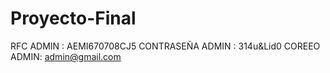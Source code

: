# Proyecto-Final

RFC ADMIN : AEMI670708CJ5
CONTRASEÑA ADMIN : 314u&Lid0
COREEO ADMIN: admin@gmail.com
